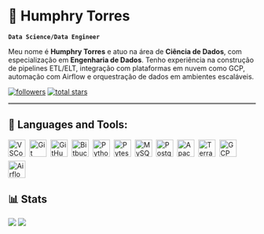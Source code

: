 # 👺 Humphry Torres

**`Data Science/Data Engineer`**

Meu nome é **Humphry Torres** e atuo na área de **Ciência de Dados**, com especialização em **Engenharia de Dados**. Tenho experiência na construção de pipelines ETL/ELT, integração com plataformas em nuvem como GCP, automação com Airflow e orquestração de dados em ambientes escaláveis.

<div>
 <a href="https://github.com/ht-yarll?tab=followers">
         <img alt="followers" title="Follow me on Github" src="https://custom-icon-badges.demolab.com/github/followers/ht-yarll?color=236ad3&labelColor=1155ba&style=for-the-badge&logo=person-add&label=Follow&logoColor=white"/></a>
      <a href="https://github.com/ht-yarll?tab=repositories&sort=stargazers">
         <img alt="total stars" title="Total stars on GitHub" src="https://custom-icon-badges.demolab.com/github/stars/ht-yarll?color=55960c&style=for-the-badge&labelColor=488207&logo=star"/></a>
</div>

<hr style="height: 3px; background-color: grey; border: none;" />

## 🧬 Languages and Tools:
<div style="display: flex; gap: 8px; flex-wrap: wrap; align-items: center;">

  <!-- IDE -->
  <a href="https://code.visualstudio.com/brand" target="_blank" rel="noreferrer"> 
    <img src="https://cdn.jsdelivr.net/gh/devicons/devicon@latest/icons/vscode/vscode-original.svg" width="35" height="35" alt="VSCode"/>
  </a> 

  <!-- Versionamento -->
  <a href="https://git-scm.com/" target="_blank" rel="noreferrer"> 
    <img src="https://cdn.jsdelivr.net/gh/devicons/devicon@latest/icons/git/git-original.svg" width="35" height="35" alt="Git"/> 
  </a> 

  <a href="https://docs.github.com/en" target="_blank" rel="noreferrer"> 
    <img src="https://cdn.jsdelivr.net/gh/devicons/devicon@latest/icons/github/github-original.svg" width="35" height="35" alt="GitHub"/>
  </a>

  <a href="https://bitbucket.org/product" target="_blank" rel="noreferrer">
    <img src="https://cdn.jsdelivr.net/gh/devicons/devicon@latest/icons/bitbucket/bitbucket-original.svg" width="35" height="35" alt="Bitbucket" />
  </a>

  <!-- Linguagem + Testes -->
  <a href="https://www.python.org" target="_blank" rel="noreferrer"> 
    <img src="https://cdn.jsdelivr.net/gh/devicons/devicon@latest/icons/python/python-original.svg" width="35" height="35" alt="Python" /> 
  </a> 

  <a href="https://docs.pytest.org/" target="_blank" rel="noreferrer">
    <img src="https://cdn.jsdelivr.net/gh/devicons/devicon@latest/icons/pytest/pytest-original.svg" width="35" height="35" alt="Pytest" />
  </a>

  <!-- Bancos de dados -->
  <a href="https://www.mysql.com/" target="_blank" rel="noreferrer"> 
    <img src="https://cdn.jsdelivr.net/gh/devicons/devicon@latest/icons/mysql/mysql-original.svg" width="35" height="35" alt="MySQL" />
  </a>

  <a href="https://www.postgresql.org" target="_blank" rel="noreferrer"> 
    <img src="https://cdn.jsdelivr.net/gh/devicons/devicon@latest/icons/postgresql/postgresql-original.svg" width="35" height="35" alt="PostgreSQL" /> 
  </a>

  <!-- Processamento -->
  <a href="https://spark.apache.org/docs/latest/api/python/index.html" target="_blank" rel="noreferrer"> 
    <img src="https://cdn.jsdelivr.net/gh/devicons/devicon@latest/icons/apachespark/apachespark-original.svg" width="35" height="35" alt="Apache Spark"/>
  </a> 

  <!-- Infraestrutura -->
  <a href="https://developer.hashicorp.com/terraform" target="_blank" rel="noreferrer">
    <img src="https://cdn.jsdelivr.net/gh/devicons/devicon@latest/icons/terraform/terraform-original.svg" width="35" height="35" alt="Terraform"/>
  </a>

  <!-- Cloud -->
  <a href="https://cloud.google.com" target="_blank" rel="noreferrer"> 
    <img src="https://cdn.jsdelivr.net/gh/devicons/devicon@latest/icons/googlecloud/googlecloud-original.svg" width="35" height="35" alt="GCP"/>
  </a> 

  <!-- Orquestração -->
  <a href="https://airflow.apache.org/" target="_blank" rel="noreferrer">
    <img src="https://cdn.jsdelivr.net/gh/devicons/devicon@latest/icons/apacheairflow/apacheairflow-original.svg" width="35" height="35" alt="Airflow" />
  </a>

</div>

## 📊 Stats

<div style="display: flex; gap: 4px; flex-wrap: wrap; align-items: start;">
<picture>
  <source
    srcset="https://github-readme-stats.vercel.app/api?username=ht-yarll&show_icons=true&theme=radical"
    media="(prefers-color-scheme: dark)"
  />
  <source
    srcset="https://github-readme-stats.vercel.app/api?username=ht-yarll&show_icons=true&theme=tokyonight"
    media="(prefers-color-scheme: light), (prefers-color-scheme: no-preference)"
  />
  <img src="https://github-readme-stats.vercel.app/api?username=ht-yarll&show_icons=true" />
</picture>

<picture>
  <source
    srcset="https://github-readme-stats.vercel.app/api/top-langs/?username=ht-yarll&layout=compact&theme=radical"
    media="(prefers-color-scheme: dark)"
  />
  <source
    srcset="https://github-readme-stats.vercel.app/api/top-langs/?username=ht-yarll&layout=compact&theme=tokyonight"
    media="(prefers-color-scheme: light), (prefers-color-scheme: no-preference)"
  />
  <img src="https://github-readme-stats.vercel.app/api?username=ht-yarll&show_icons=true" />
</picture>
</div>
<br />
<br />
<br />
<br />
<br />
<br />
<br />
<br />
<br />
<br />